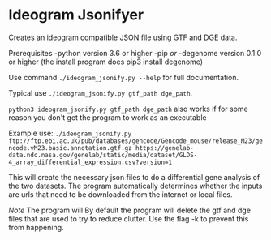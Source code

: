 # Ideogram Jsonifyer

Creates an ideogram compatible JSON file using GTF and DGE data.

Prerequisites
-python version 3.6 or higher
-pip *or* 
-degenome version 0.1.0 or higher
(the install program does pip3 install degenome)

Use command ```./ideogram_jsonify.py --help``` for full documentation.

Typical use
```./ideogram_jsonify.py gtf_path dge_path```.

```python3 ideogram_jsonify.py gtf_path dge_path``` also works if for some reason you don't get the program to work as an executable

Example use:
```./ideogram_jsonify.py ftp://ftp.ebi.ac.uk/pub/databases/gencode/Gencode_mouse/release_M23/gencode.vM23.basic.annotation.gtf.gz https://genelab-data.ndc.nasa.gov/genelab/static/media/dataset/GLDS-4_array_differential_expression.csv?version=1```

This will create the necessary json files to do a differential gene analysis of the two datasets. The program automatically determines whether the inputs are urls that need to be downloaded from the internet or local files.

*Note* The program will By default the program will delete the gtf and dge files that are used to try to reduce clutter. Use the flag -k to prevent this from happening.
